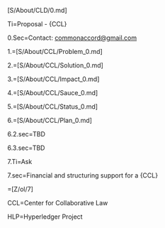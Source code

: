 [S/About/CLD/0.md]

Ti=Proposal -  {CCL}

0.Sec=Contact:  commonaccord@gmail.com

1.=[S/About/CCL/Problem_0.md]

2.=[S/About/CCL/Solution_0.md]

3.=[S/About/CCL/Impact_0.md]

4.=[S/About/CCL/Sauce_0.md]

5.=[S/About/CCL/Status_0.md]

6.=[S/About/CCL/Plan_0.md]

6.2.sec=TBD

6.3.sec=TBD

7.Ti=Ask

7.sec=Financial and structuring support for a {CCL}

=[Z/ol/7]

CCL=Center for Collaborative Law

HLP=Hyperledger Project
